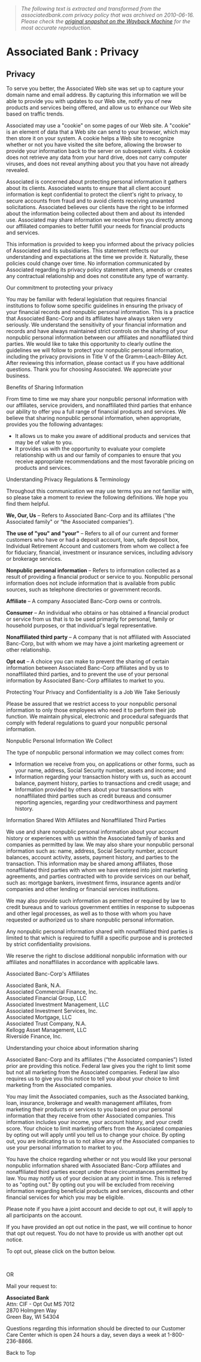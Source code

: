> *The following text is extracted and transformed from the associatedbank.com privacy policy that was archived on 2010-06-16. Please check the [original snapshot on the Wayback Machine](https://web.archive.org/web/20100616152145id_/http%3A//www.associatedbank.com/Security/Privacy.asp) for the most accurate reproduction.*

# Associated Bank : Privacy

## Privacy

To serve you better, the Associated Web site was set up to capture your domain name and email address. By capturing this information we will be able to provide you with updates to our Web site, notify you of new products and services being offered, and allow us to enhance our Web site based on traffic trends. 

Associated may use a "cookie" on some pages of our Web site. A "cookie" is an element of data that a Web site can send to your browser, which may then store it on your system. A cookie helps a Web site to recognize whether or not you have visited the site before, allowing the browser to provide your information back to the server on subsequent visits. A cookie does not retrieve any data from your hard drive, does not carry computer viruses, and does not reveal anything about you that you have not already revealed. 

Associated is concerned about protecting personal information it gathers about its clients. Associated wants to ensure that all client account information is kept confidential to protect the client's right to privacy, to secure accounts from fraud and to avoid clients receiving unwanted solicitations. Associated believes our clients have the right to be informed about the information being collected about them and about its intended use. Associated may share information we receive from you directly among our affiliated companies to better fulfill your needs for financial products and services. 

This information is provided to keep you informed about the privacy policies of Associated and its subsidiaries. This statement reflects our understanding and expectations at the time we provide it. Naturally, these policies could change over time. No information communicated by Associated regarding its privacy policy statement alters, amends or creates any contractual relationship and does not constitute any type of warranty. 

Our commitment to protecting your privacy 

You may be familiar with federal legislation that requires financial institutions to follow some specific guidelines in ensuring the privacy of your financial records and nonpublic personal information. This is a practice that Associated Banc-Corp and its affiliates have always taken very seriously. We understand the sensitivity of your financial information and records and have always maintained strict controls on the sharing of your nonpublic personal information between our affiliates and nonaffiliated third parties. We would like to take this opportunity to clearly outline the guidelines we will follow to protect your nonpublic personal information, including the privacy provisions in Title V of the Gramm-Leach-Bliley Act. After reviewing this information, please contact us if you have additional questions. Thank you for choosing Associated. We appreciate your business. 

Benefits of Sharing Information 

From time to time we may share your nonpublic personal information with our affiliates, service providers, and nonaffiliated third parties that enhance our ability to offer you a full range of financial products and services. We believe that sharing nonpublic personal information, when appropriate, provides you the following advantages: 

  * It allows us to make you aware of additional products and services that may be of value to you.
  * It provides us with the opportunity to evaluate your complete relationship with us and our family of companies to ensure that you receive appropriate recommendations and the most favorable pricing on products and services.



Understanding Privacy Regulations & Terminology 

Throughout this communication we may use terms you are not familiar with, so please take a moment to review the following definitions. We hope you find them helpful. 

**We, Our, Us** – Refers to Associated Banc-Corp and its affiliates ("the Associated family" or “the Associated companies”). 

**The use of "you" and "your"** – Refers to all of our current and former customers who have or had a deposit account, loan, safe deposit box, Individual Retirement Account and customers from whom we collect a fee for fiduciary, financial, investment or insurance services, including advisory or brokerage services. 

**Nonpublic personal information** – Refers to information collected as a result of providing a financial product or service to you. Nonpublic personal information does not include information that is available from public sources, such as telephone directories or government records. 

**Affiliate** – A company Associated Banc-Corp owns or controls. 

**Consumer** – An individual who obtains or has obtained a financial product or service from us that is to be used primarily for personal, family or household purposes, or that individual's legal representative. 

**Nonaffiliated third party** – A company that is not affiliated with Associated Banc-Corp, but with whom we may have a joint marketing agreement or other relationship. 

**Opt out** – A choice you can make to prevent the sharing of certain information between Associated Banc-Corp affiliates and by us to nonaffiliated third parties, and to prevent the use of your personal information by Associated Banc-Corp affiliates to market to you. 

Protecting Your Privacy and Confidentiality is a Job We Take Seriously 

Please be assured that we restrict access to your nonpublic personal information to only those employees who need it to perform their job function. We maintain physical, electronic and procedural safeguards that comply with federal regulations to guard your nonpublic personal information. 

Nonpublic Personal Information We Collect 

The type of nonpublic personal information we may collect comes from: 

  * Information we receive from you, on applications or other forms, such as your name, address, Social Security number, assets and income; and
  * Information regarding your transaction history with us, such as account balance, payment history, parties to transactions and credit usage; and
  * Information provided by others about your transactions with nonaffiliated third parties such as credit bureaus and consumer reporting agencies, regarding your creditworthiness and payment history.



Information Shared With Affiliates and Nonaffiliated Third Parties 

We use and share nonpublic personal information about your account history or experiences with us within the Associated family of banks and companies as permitted by law. We may also share your nonpublic personal information such as: name, address, Social Security number, account balances, account activity, assets, payment history, and parties to the transaction. This information may be shared among affiliates, those nonaffiliated third parties with whom we have entered into joint marketing agreements, and parties contracted with to provide services on our behalf, such as: mortgage bankers, investment firms, insurance agents and/or companies and other lending or financial services institutions. 

We may also provide such information as permitted or required by law to credit bureaus and to various government entities in response to subpoenas and other legal processes, as well as to those with whom you have requested or authorized us to share nonpublic personal information. 

Any nonpublic personal information shared with nonaffiliated third parties is limited to that which is required to fulfill a specific purpose and is protected by strict confidentiality provisions. 

We reserve the right to disclose additional nonpublic information with our affiliates and nonaffiliates in accordance with applicable laws. 

Associated Banc-Corp's Affiliates 

Associated Bank, N.A.   
Associated Commercial Finance, Inc.   
Associated Financial Group, LLC   
Associated Investment Management, LLC   
Associated Investment Services, Inc.   
Associated Mortgage, LLC   
Associated Trust Company, N.A.   
Kellogg Asset Management, LLC  
Riverside Finance, Inc.   


Understanding your choice about information sharing 

Associated Banc-Corp and its affiliates (“the Associated companies”) listed prior are providing this notice. Federal law gives you the right to limit some but not all marketing from the Associated companies. Federal law also requires us to give you this notice to tell you about your choice to limit marketing from the Associated companies. 

You may limit the Associated companies, such as the Associated banking, loan, insurance, brokerage and wealth management affiliates, from marketing their products or services to you based on your personal information that they receive from other Associated companies. This information includes your income, your account history, and your credit score. Your choice to limit marketing offers from the Associated companies by opting out will apply until you tell us to change your choice. By opting out, you are indicating to us to not allow any of the Associated companies to use your personal information to market to you. 

You have the choice regarding whether or not you would like your personal nonpublic information shared with Associated Banc-Corp affiliates and nonaffiliated third parties except under those circumstances permitted by law. You may notify us of your decision at any point in time. This is referred to as "opting out." By opting out you will be excluded from receiving information regarding beneficial products and services, discounts and other financial services for which you may be eligible. 

Please note if you have a joint account and decide to opt out, it will apply to all participants on the account. 

If you have provided an opt out notice in the past, we will continue to honor that opt out request. You do not have to provide us with another opt out notice. 

To opt out, please click on the button below. 

 [](https://www.associatedbank.com/apps/AboutUs/CustomerCare/Optout.asp)

OR 

Mail your request to: 

**Associated Bank**  
Attn: CIF - Opt Out MS 7012  
2870 Holmgren Way  
Green Bay, WI 54304  


Questions regarding this information should be directed to our Customer Care Center which is open 24 hours a day, seven days a week at 1-800-236-8866. 

Back to Top 
